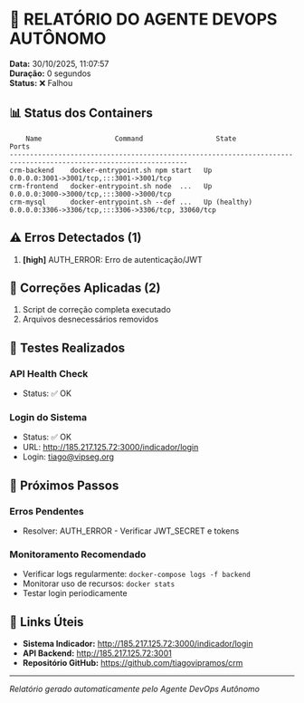 
# 🤖 RELATÓRIO DO AGENTE DEVOPS AUTÔNOMO

**Data:** 30/10/2025, 11:07:57  
**Duração:** 0 segundos  
**Status:** ❌ Falhou

## 📊 Status dos Containers

```
    Name                  Command                  State                              Ports                       
------------------------------------------------------------------------------------------------------------------
crm-backend    docker-entrypoint.sh npm start   Up             0.0.0.0:3001->3001/tcp,:::3001->3001/tcp           
crm-frontend   docker-entrypoint.sh node  ...   Up             0.0.0.0:3000->3000/tcp,:::3000->3000/tcp           
crm-mysql      docker-entrypoint.sh --def ...   Up (healthy)   0.0.0.0:3306->3306/tcp,:::3306->3306/tcp, 33060/tcp

```

## ⚠️ Erros Detectados (1)

1. **[high]** AUTH_ERROR: Erro de autenticação/JWT

## 🔧 Correções Aplicadas (2)

1. Script de correção completa executado
2. Arquivos desnecessários removidos

## 🧪 Testes Realizados

### API Health Check
- Status: ✅ OK

### Login do Sistema
- Status: ✅ OK
- URL: http://185.217.125.72:3000/indicador/login
- Login: tiago@vipseg.org



## 🎯 Próximos Passos


### Erros Pendentes
- Resolver: AUTH_ERROR - Verificar JWT_SECRET e tokens


### Monitoramento Recomendado
- Verificar logs regularmente: `docker-compose logs -f backend`
- Monitorar uso de recursos: `docker stats`
- Testar login periodicamente

## 🔗 Links Úteis

- **Sistema Indicador:** http://185.217.125.72:3000/indicador/login
- **API Backend:** http://185.217.125.72:3001
- **Repositório GitHub:** https://github.com/tiagovipramos/crm

---
*Relatório gerado automaticamente pelo Agente DevOps Autônomo*
